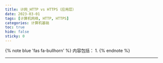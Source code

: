 ```yaml
---
title: 计网_HTTP vs HTTPS（应用层）
date: 2023-03-01
tags: [计算机网络, HTTP, HTTPS]
categories: 计算机基础
toc: true
hide: false
sticky: 0
---
```


{% note blue 'fas fa-bullhorn' %}
内容包括：
1. 
{% endnote %}

---

